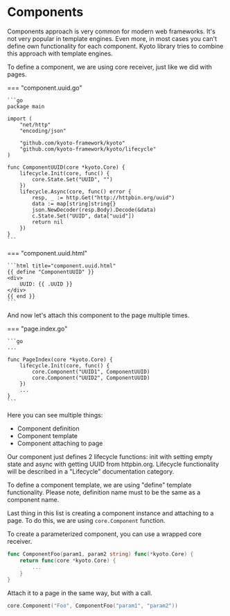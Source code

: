 
# Components

Components approach is very common for modern web frameworks.
It's not very popular in template engines.
Even more, in most cases you can't define own functionality for each component.
Kyoto library tries to combine this approach with template engines.

To define a component, we are using core receiver, just like we did with pages.

=== "component.uuid.go"

	```go
	package main

	import (
	    "net/http"
	    "encoding/json"

	    "github.com/kyoto-framework/kyoto"
	    "github.com/kyoto-framework/kyoto/lifecycle"
	)

	func ComponentUUID(core *kyoto.Core) {
	    lifecycle.Init(core, func() {
	        core.State.Set("UUID", "")
	    })
	    lifecycle.Async(core, func() error {
	        resp, _ := http.Get("http://httpbin.org/uuid")
	        data := map[string]string{}
	        json.NewDecoder(resp.Body).Decode(&data)
	        c.State.Set("UUID", data["uuid"])
	        return nil
	    })
	}
	```

=== "component.uuid.html"

	```html title="component.uuid.html"
	{{ define "ComponentUUID" }}
	<div>
	    UUID: {{ .UUID }}
	</div>
	{{ end }}
	```

And now let's attach this component to the page multiple times.

=== "page.index.go"

	```go
	...

	func PageIndex(core *kyoto.Core) {
	    lifecycle.Init(core, func() {
	        core.Component("UUID1", ComponentUUID)
	        core.Component("UUID2", ComponentUUID)
	    })
	    ...
	}
	```

Here you can see multiple things:

- Component definition
- Component template
- Component attaching to page

Our component just defines 2 lifecycle functions:
init with setting empty state and async with getting UUID from httpbin.org.
Lifecycle functionality will be described in a "Lifecycle" documentation category.

To define a component template, we are using "define" template functionality.
Please note, definition name must to be the same as a component name.

Last thing in this list is creating a component instance and attaching to a page.
To do this, we are using `core.Component` function.

To create a parameterized component, you can use a wrapped core receiver.

```go
func ComponentFoo(param1, param2 string) func(*kyoto.Core) {
    return func(core *kyoto.Core) {
        ...
    }
}
```

Attach it to a page in the same way, but with a call.

```go
core.Component("Foo", ComponentFoo("param1", "param2"))
```
